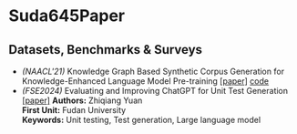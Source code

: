 # Suda645Paper
## Datasets, Benchmarks & Surveys

- *(NAACL'21)* Knowledge Graph Based Synthetic Corpus Generation for Knowledge-Enhanced Language Model Pre-training [[paper]](https://arxiv.org/abs/2106.03872) [code](https://github.com/example/project)
- *(FSE2024)* Evaluating and Improving ChatGPT for Unit Test Generation [[paper]](https://dl.acm.org/doi/pdf/10.1145/3660783)
  **Authors:** Zhiqiang Yuan  
  **First Unit:** Fudan University  
  **Keywords:** Unit testing, Test generation, Large language model


